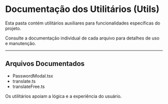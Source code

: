 # Documentação dos Utilitários (Utils)

Esta pasta contém utilitários auxiliares para funcionalidades específicas do projeto.

Consulte a documentação individual de cada arquivo para detalhes de uso e manutenção.

---

## Arquivos Documentados
- PasswordModal.tsx
- translate.ts
- translateFree.ts

Os utilitários apoiam a lógica e a experiência do usuário.
